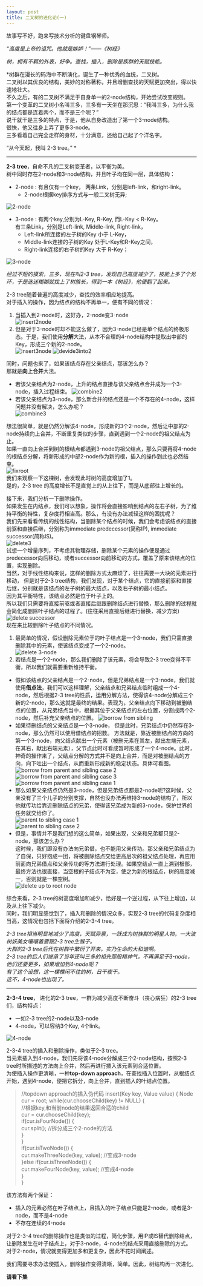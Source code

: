 ```yaml
---
layout: post
title: 二叉树的进化论(一)
---
```

  故事写不好，跑来写技术分析的键盘钢琴师。  
  
  *“高度是上帝的诅咒。他就是嫉妒！”——《树经》*  
    
  *树，拥有不羁的外表，好争。查找，插入，删除是族群的天赋技能。*  
  
  *树群在漫长的码海中不断演化，诞生了一种优秀的血统，二叉树。  
  二叉树以其优良的结构，美妙的对称著称，并且增删查找的天赋更加突出，得以快速地壮大。  
  不久之后，有的二叉树不满足于自身单一的2-node结构，开始尝试改变规则。  
  第一个变革的二叉树小名叫三多，三多有一天坐在那沉思：“我叫三多，为什么我的结点都是连着两个，而不是三个呢？”  
  说干就干是三多的特点，于是，他从自身改造出了第一个3-node结构。  
  很快，他又往身上弄了更多3-node。   
  三多看着自己完全走样的身材，十分满意，还给自己起了个洋名字。  
  
  “从今天起，我叫 2-3 tree。” *  

  ****
  
  **2-3 tree**，自命不凡的二叉树变革者，以平衡为美。  
  树中同时存在2-node和3-node结构，并且叶子均在同一层，具体结构：  
  - 2-node : 有且仅有一个key， 两条Link，分别是left-link，和right-link。  
    - 2-node根据key排序方式与一般二叉树无异;  
     
 ![2-node](https://github.com/lynnzc/lynnzc.github.io/tree/master/img/2node.png)  

  - 3-node : 有两个key,分别为L-Key, R-Key, 而L-Key < R-Key。  
   有三条Link，分别是Left-link, Middle-link, Right-link，  
    - Left-link所连接的左子树的Key 小于 L-Key，  
    - Middle-link连接的子树的Key 处于L-Key和R-Key之间，  
    - Right-link连接的右子树的Key 大于 R-Key；  
  
 ![3-node](https://github.com/lynnzc/lynnzc.github.io/tree/master/img/3node.png)  

*经过不短的摸索，三多，现在叫2-3 tree，发现自己高度减少了，技能上多了个光环，于是迷迷糊糊就找上了树族长，得到一本《树经》，他便翻了起来。*  
  
2-3 tree随着普遍的高度减少，查找的效率相应地提高。  
对于插入的操作，因为结点的结构不再单一，便有不同的情况：    
1. 当插入到2-node时，这好办，2-node变3-node  
  ![insert2node](https://github.com/lynnzc/lynnzc.github.io/tree/master/img/insert2node.png)  
2. 但是对于3-node时却不能这么做了，因为3-node已经是单个结点的终极形态。于是，我们使用**分解**大法，从本不合理的4-node结构中提取出中部的Key，形成三个新的2-node。  
  ![insert3node](https://github.com/lynnzc/lynnzc.github.io/tree/master/img/insert3node.png)
  ![devide3into2](https://github.com/lynnzc/lynnzc.github.io/tree/master/img/devide3into2node.png)  

同时，问题也来了，如果该结点存在父亲结点，那该怎么办？  
那就是**向上合并**大法。  
- 若该父亲结点为2-node，上升的结点直接与该父亲结点合并成为一个3-node，插入过程结束。
  ![combine2](https://github.com/lynnzc/lynnzc.github.io/tree/master/img/combine2parent.png)  
- 若该父亲结点为3-node，那么新合并的结点还是一个不存在的4-node，这样问题并没有解决，怎么办呢？  
  ![combine3](https://github.com/lynnzc/lynnzc.github.io/tree/master/img/combine3parent.png)  

想法很简单，就是仍然分解该4-node，形成新的3个2-node，然后让中部的2-node持续向上合并，不断重复类似的步骤，直到遇到一个2-node的祖父结点为止。  
如果一直向上合并到树的根结点都遇到3-node的祖父结点，那么只要再将4-node的根结点分解，将新形成的中部2-node作为新的根，插入的操作到此也必然结束。  
  ![fixroot](https://github.com/lynnzc/lynnzc.github.io/tree/master/img/fix3root.png)  
我们来观察一下这棵树，会发现此时树的高度增加了1。  
是的，2-3 tree 的高度增长不是直觉上的从上往下，而是从底部往上增长的。  

接下来，我们分析一下删除操作。  
如果发生在内结点，我们可以想象，操作将会直接影响到结点的左右子树，为了维持平衡的特性，复杂度将相当高。那么，有没有办法减轻这样的困扰呢？  
我们先来看看传统的线性结构，当删除某个结点的时候，我们会考虑该结点的直接前驱和直接后继，分别称为immediate predecessor(简称IP), immediate successor(简称IS)。  
![delete3](https://github.com/lynnzc/lynnzc.github.io/tree/master/img/delete3.png)  
试想一个增量序列，不考虑其物理存储，删除某个元素的操作便是通过predecessor向后移动，或者successor向前移动的方式，覆盖了原来该结点的位置，实现删除。  
当然，对于线性结构来说，这样的删除方式太麻烦了，往往需要一大块的元素进行移动，
但是对于2-3 tree结构，我们发现，对于某个结点，它的直接前驱和直接后继，分别就是该结点的左子树的最大结点，以及右子树的最小结点。  
因为其平衡特性，该结点必然是位于叶子上的。  
所以我们只需要将直接前驱或者直接后继跟删除结点进行替换，那么删除的过程就会简化成删除叶子结点的过程了。(往往采用直接后继进行替换，减少方案)  
![delete successor](https://github.com/lynnzc/lynnzc.github.io/tree/master/img/delsuccessor.png)  
现在来比较删除叶子结点的不同情况。  
1. 最简单的情况，假设删除元素位于的叶子结点是一个3-node，我们只需直接删除其中的元素，使该结点变成了一个2-node。  
![delete 3-node](https://github.com/lynnzc/lynnzc.github.io/tree/master/img/del3node.png)  
2. 若结点是一个2-node，那么我们删除了该元素，将会导致2-3 tree变得不平衡，所以我们就需要重新维持平衡。  
  - 假如该结点的父亲结点是一个2-node，但是兄弟结点是一个3-node，我们就使用**借点法**，我们可以这样理解，父亲结点和兄弟结点临时组成一个4-node，然后根据2-3 tree的性质，运用分解方法，使得该4-node分解成三个新的2-node，那么这就是最终的结果。表现为，父亲结点向下移动到被删结点的位置，从兄弟结点当中，根据其位于父亲结点的左右位置，分割成两个2-node，然后补充父亲结点的位置。 
  ![borrow from sibling](https://github.com/lynnzc/lynnzc.github.io/tree/master/img/borrow3sib.png)  
  - 如果待删结点的父亲结点是一个3-node， 但是此时，兄弟结点中仍然存在3-node，那么仍然可以使用借结点的招数。
  方法就是，靠近被删结点的方向的第一个3-node，向父结点献出一个元素（被删元素在其左，献出左端元素，在其右，献出右端元素），父节点此时可看成暂时形成了一个4-node。此时，神奇的操作来了，父结点分解的方式并不是向上合并，而是对被删结点的方向，向下吐出一个结点，从而重新形成新的稳定状态。具体可看图。
  ![borrow from parent and sibling case 2](https://github.com/lynnzc/lynnzc.github.io/tree/master/img/del3parent2.png)  
  ![borrow from parent and sibling case 3](https://github.com/lynnzc/lynnzc.github.io/tree/master/img/del3parent3.png)  
  ![borrow from parent and sibling case 1](https://github.com/lynnzc/lynnzc.github.io/tree/master/img/del3parent1.png)  
  - 那么如果父亲结点仍然是3-node，但是兄弟结点都是2-node呢?这时候，父亲没有了三个儿子的分别支撑，自然也没办法再维持3-node的结构了，所以他就传功给靠近删除结点的兄弟，使得该兄弟成为新的3-node，保护世界的任务就交给你了。  
  ![parent to sibling case 1](https://github.com/lynnzc/lynnzc.github.io/tree/master/img/del3parent2sib1.png)  
  ![parent to sibling case 2](https://github.com/lynnzc/lynnzc.github.io/tree/master/img/del3parent2sib2.png)  
  - 但是，事情并不是我们想的这么简单，如果出现，父亲和兄弟都只是2-node，那该怎么办？  
  这时候，我们即没有办法向兄弟借，也不能用父亲传功。那父亲和兄弟结点为了自保，只好抱成一团，将被删除结点交给更高层次的祖父结点处理，再应用前面向兄弟借点和父亲传功的等方法进行处理。如果空结点一直上溯到根部，最终方法也很直接，当空根的子结点不为空，使之为新的根结点，树的高度减一，否则就是一棵空树。  
  ![delete up to root node](https://github.com/lynnzc/lynnzc.github.io/tree/master/img/delup2root.png)
  
  综合来看，2-3 tree的树高度增加和减少，恰好是一个逆过程，从下往上增加，以及从上往下减少。  
  同时，我们明显感觉到了，插入和删除的情况众多，实现2-3 tree的代码复杂度相当高，这情况也包括下面将介绍的2-3-4 tree。

  *2-3 tree相当明显地减少了高度，天赋异禀，一跃成为树族群的明星人物，一大波树妖美女嚷嚷着要跟2-3 tree生猴子。  
  大群的2-3 tree后代在树群中繁衍了开来，实乃生命的大和谐啊。  
  2-3 tree的后人们继承了当年还叫三多的祖先那股精神气，不再满足于3-node，他们还要更多，如果增加到4-node呢？  
  有了这个设想，这一棵棵闲不住的树，日干夜干。  
  这不，4-node也出现了。*  
  
***

  **2-3-4 tree**， 进化的2-3 tree，一群为减少高度不断奋斗（丧心病狂）的2-3 tree们，结构特点：
  - 一如2-3 tree的2-node以及3-node
  - 4-node，可以容纳3个Key, 4个link。 
     
  ![4-node](https://github.com/lynnzc/lynnzc.github.io/tree/master/img/4-node.png)  

2-3-4 tree的插入和删除操作，类似于2-3 tree。  
当元素插入到4-node，我们先将该4-node分解成三个2-node结构，按照2-3 tree时所描述的方法向上合并，然后再进行插入该元素到合适位置。  
为使插入操作更清晰，一种**top-down approach**，在查找插入位置时，从根结点开始，遇到4-node，便把它拆分，向上合并，直到插入的叶结点位置。
>    //topdown approach的插入伪代码
    insert(Key key, Value value) {
       Node cur = root;
       while(cur.chooseChild(key) != NULL) {   
           //根据key,和当前node的结果返回合适的child  
           cur = cur.chooseChild(key);  
           if(cur.isFourNode()) {  
               cur.split(); //拆分成三个2-node的方法  
           }  
       }  
       if(cur.isTwoNode()) {  
           cur.makeThreeNode(key, value); //变成3-node  
       }else if(cur.isThreeNode()) {  
           cur.makeFourNode(key, value); //变成4-node  
       }  
    }  
  
  
该方法有两个保证：  
  - 插入的元素必然在叶子结点上，且插入的叶子结点只能是2-node，或者是3-node，而不是4-node  
  - 不存在连续的4-node  
  
对于2-3-4 tree的删除操作也是类似的过程，简化步骤，用IP或IS替代删除结点，让删除发生在叶子结点上，对于3-node，4-node的结点采用直接删除的方式。  
对于2-node，情况就变得更加多和更复杂，因此不花时间阐述。  

我们需要寻求办法使插入，删除操作变得清晰，简单。因此，树结构再一次进化。  
  
**请看下集**  
